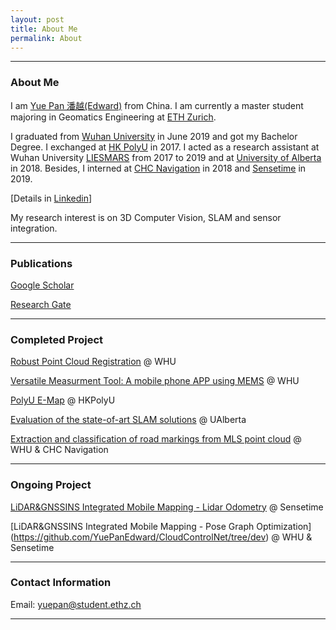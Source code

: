 ```yaml
---
layout: post
title: About Me
permalink: About
---
```



------
### About Me
I am [Yue Pan 潘越(Edward)](https://www.yuepanedward.com/) from China.
I am currently a master student majoring in Geomatics Engineering at [ETH Zurich](https://ethz.ch/en.html). 

I graduated from [Wuhan University](https://en.whu.edu.cn/) in June 2019 and got my Bachelor Degree. I exchanged at [HK PolyU](https://www.polyu.edu.hk/web/en/home/index.html) in 2017. I acted as a research assistant at Wuhan University [LIESMARS](http://www.lmars.whu.edu.cn/en/) from 2017 to 2019 and at [University of Alberta](https://www.ualberta.ca/) in 2018. Besides, I interned at [CHC Navigation](https://www.chcnav.com/index) in 2018 and [Sensetime](https://www.sensetime.com/en/) in 2019. 

[Details in [Linkedin](https://www.linkedin.com/in/yue-pan-59461b148/)]

My research interest is on 3D Computer Vision, SLAM and sensor integration.

---

### Publications

[Google Scholar](https://scholar.google.com/citations?hl=en&user=PUlWya8AAAAJ)

[Research Gate](https://www.researchgate.net/profile/Yue_Pan36)

---

### Completed Project

[Robust Point Cloud Registration](https://github.com/YuePanEdward/GH-ICP) @ WHU

[Versatile Measurment Tool: A mobile phone APP using MEMS](https://github.com/YuePanEdward/MeasureAPP) @ WHU

[PolyU E-Map](https://github.com/YuePanEdward/I-PolyU) @ HKPolyU

[Evaluation of the state-of-art SLAM solutions](https://github.com/YuePanEdward/VSLAM-LSLAM-Comparison) @ UAlberta

[Extraction and classification of road markings from MLS point cloud](https://github.com/YuePanEdward/RoadMarkingExtraction) @ WHU & CHC Navigation

---

### Ongoing Project

[LiDAR&GNSSINS Integrated Mobile Mapping - Lidar Odometry](https://github.com/YuePanEdward/LLS-LOAM) @ Sensetime

[LiDAR&GNSSINS Integrated Mobile Mapping - Pose Graph Optimization] (https://github.com/YuePanEdward/CloudControlNet/tree/dev) @ WHU & Sensetime

---

### Contact Information

Email: yuepan@student.ethz.ch

---

